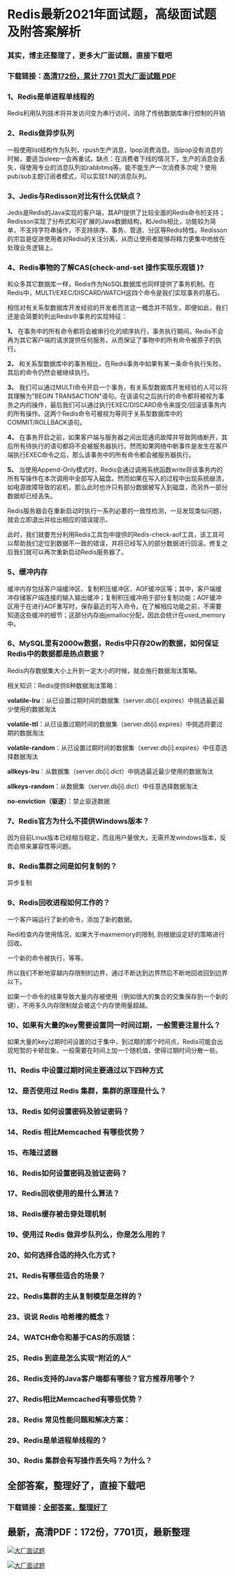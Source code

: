# Redis最新2021年面试题，高级面试题及附答案解析

### 其实，博主还整理了，更多大厂面试题，直接下载吧

### 下载链接：[高清172份，累计 7701 页大厂面试题  PDF](https://github.com/souyunku/DevBooks/blob/master/docs/index.md)



### 1、Redis是单进程单线程的

Redis利用队列技术将并发访问变为串行访问，消除了传统数据库串行控制的开销


### 2、Redis做异步队列

一般使用list结构作为队列，rpush生产消息，lpop消费消息。当lpop没有消息的时候，要适当sleep一会再重试。缺点：在消费者下线的情况下，生产的消息会丢失，得使用专业的消息队列如rabbitmq等。能不能生产一次消费多次呢？使用pub/sub主题订阅者模式，可以实现1:N的消息队列。


### 3、Jedis与Redisson对比有什么优缺点？

Jedis是Redis的Java实现的客户端，其API提供了比较全面的Redis命令的支持；Redisson实现了分布式和可扩展的Java数据结构，和Jedis相比，功能较为简单，不支持字符串操作，不支持排序、事务、管道、分区等Redis特性。Redisson的宗旨是促进使用者对Redis的关注分离，从而让使用者能够将精力更集中地放在处理业务逻辑上。


### 4、Redis事物的了解CAS(check-and-set 操作实现乐观锁 )?

和众多其它数据库一样，Redis作为NoSQL数据库也同样提供了事务机制。在Redis中，MULTI/EXEC/DISCARD/WATCH这四个命令是我们实现事务的基石。

相信对有关系型数据库开发经验的开发者而言这一概念并不陌生，即便如此，我们还是会简要的列出Redis中事务的实现特征：

**1、** 在事务中的所有命令都将会被串行化的顺序执行，事务执行期间，Redis不会再为其它客户端的请求提供任何服务，从而保证了事物中的所有命令被原子的执行。

**2、** 和关系型数据库中的事务相比，在Redis事务中如果有某一条命令执行失败，其后的命令仍然会被继续执行。

**3、** 我们可以通过MULTI命令开启一个事务，有关系型数据库开发经验的人可以将其理解为"BEGIN TRANSACTION"语句。在该语句之后执行的命令都将被视为事务之内的操作，最后我们可以通过执行EXEC/DISCARD命令来提交/回滚该事务内的所有操作。这两个Redis命令可被视为等同于关系型数据库中的COMMIT/ROLLBACK语句。

**4、** 在事务开启之前，如果客户端与服务器之间出现通讯故障并导致网络断开，其后所有待执行的语句都将不会被服务器执行。然而如果网络中断事件是发生在客户端执行EXEC命令之后，那么该事务中的所有命令都会被服务器执行。

**5、** 当使用Append-Only模式时，Redis会通过调用系统函数write将该事务内的所有写操作在本次调用中全部写入磁盘。然而如果在写入的过程中出现系统崩溃，如电源故障导致的宕机，那么此时也许只有部分数据被写入到磁盘，而另外一部分数据却已经丢失。

Redis服务器会在重新启动时执行一系列必要的一致性检测，一旦发现类似问题，就会立即退出并给出相应的错误提示。

此时，我们就要充分利用Redis工具包中提供的Redis-check-aof工具，该工具可以帮助我们定位到数据不一致的错误，并将已经写入的部分数据进行回滚。修复之后我们就可以再次重新启动Redis服务器了。


### 5、缓冲内存

缓冲内存包括客户端缓冲区、复制积压缓冲区、AOF缓冲区等；其中，客户端缓冲存储客户端连接的输入输出缓冲；复制积压缓冲用于部分复制功能；AOF缓冲区用于在进行AOF重写时，保存最近的写入命令。在了解相应功能之前，不需要知道这些缓冲的细节；这部分内存由jemalloc分配，因此会统计在used_memory中。


### 6、MySQL里有2000w数据，Redis中只存20w的数据，如何保证Redis中的数据都是热点数据？

Redis内存数据集大小上升到一定大小的时候，就会施行数据淘汰策略。

相关知识：Redis提供6种数据淘汰策略：

**volatile-lru**：从已设置过期时间的数据集（server.db[i].expires）中挑选最近最少使用的数据淘汰

**volatile-ttl**：从已设置过期时间的数据集（server.db[i].expires）中挑选将要过期的数据淘汰

**volatile-random**：从已设置过期时间的数据集（server.db[i].expires）中任意选择数据淘汰

**allkeys-lru**：从数据集（server.db[i].dict）中挑选最近最少使用的数据淘汰

**allkeys-random**：从数据集（server.db[i].dict）中任意选择数据淘汰

**no-enviction（驱逐）**：禁止驱逐数据


### 7、Redis官方为什么不提供Windows版本？

因为目前Linux版本已经相当稳定，而且用户量很大，无需开发windows版本，反而会带来兼容性等问题。


### 8、Redis集群之间是如何复制的？

异步复制


### 9、Redis回收进程如何工作的？

一个客户端运行了新的命令，添加了新的数据。

Redi检查内存使用情况，如果大于maxmemory的限制, 则根据设定好的策略进行回收。

一个新的命令被执行，等等。

所以我们不断地穿越内存限制的边界，通过不断达到边界然后不断地回收回到边界以下。

如果一个命令的结果导致大量内存被使用（例如很大的集合的交集保存到一个新的键），不用多久内存限制就会被这个内存使用量超越。

### 10、如果有大量的key需要设置同一时间过期，一般需要注意什么？

如果大量的key过期时间设置的过于集中，到过期的那个时间点，Redis可能会出现短暂的卡顿现象。一般需要在时间上加一个随机值，使得过期时间分散一些。


### 11、Redis 中设置过期时间主要通过以下四种方式
### 12、是否使用过 Redis 集群，集群的原理是什么？
### 13、Redis 如何设置密码及验证密码？
### 14、Redis 相比Memcached 有哪些优势？
### 15、布隆过滤器
### 16、Redis如何设置密码及验证密码？
### 17、Redis回收使用的是什么算法？
### 18、Redis缓存被击穿处理机制
### 19、使用过 Redis 做异步队列么，你是怎么用的？
### 20、如何选择合适的持久化方式？
### 21、Redis有哪些适合的场景？
### 22、Redis集群的主从复制模型是怎样的？
### 23、说说 Redis 哈希槽的概念？
### 24、WATCH命令和基于CAS的乐观锁：
### 25、Redis 到底是怎么实现“附近的人”
### 26、Redis支持的Java客户端都有哪些？官方推荐用哪个？
### 27、Redis相比Memcached有哪些优势？
### 28、Redis 常见性能问题和解决方案：
### 29、Redis是单进程单线程的？
### 30、Redis 集群会有写操作丢失吗？为什么？




## 全部答案，整理好了，直接下载吧

### 下载链接：[全部答案，整理好了](https://www.souyunku.com/wp-content/uploads/weixin/githup-weixin-2.png)




## 最新，高清PDF：172份，7701页，最新整理

[![大厂面试题](https://www.souyunku.com/wp-content/uploads/weixin/mst.png "架构师专栏")](https://www.souyunku.com/wp-content/uploads/weixin/githup-weixin.png "架构师专栏")

[![大厂面试题](https://www.souyunku.com/wp-content/uploads/weixin/githup-weixin.png "架构师专栏")](https://www.souyunku.com/wp-content/uploads/weixin/githup-weixin.png "架构师专栏")
